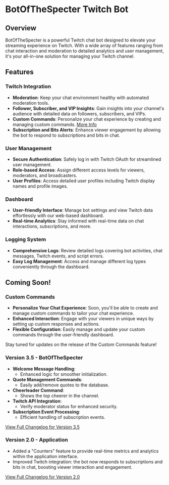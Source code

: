 # BotOfTheSpecter Twitch Bot

## Overview
BotOfTheSpecter is a powerful Twitch chat bot designed to elevate your streaming experience on Twitch. With a wide array of features ranging from chat interaction and moderation to detailed analytics and user management, it's your all-in-one solution for managing your Twitch channel.

## Features

### Twitch Integration
- **Moderation**: Keep your chat environment healthy with automated moderation tools.
- **Follower, Subscriber, and VIP Insights**: Gain insights into your channel's audience with detailed data on followers, subscribers, and VIPs.
- **Custom Commands**: Personalize your chat experience by creating and managing custom commands. [More Info](#coming-soon)
- **Subscription and Bits Alerts**: Enhance viewer engagement by allowing the bot to respond to subscriptions and bits in chat.

### User Management
- **Secure Authentication**: Safely log in with Twitch OAuth for streamlined user management.
- **Role-based Access**: Assign different access levels for viewers, moderators, and broadcasters.
- **User Profiles**: Access detailed user profiles including Twitch display names and profile images.

### Dashboard
- **User-friendly Interface**: Manage bot settings and view Twitch data effortlessly with our web-based dashboard.
- **Real-time Analytics**: Stay informed with real-time data on chat interactions, subscriptions, and more.

### Logging System
- **Comprehensive Logs**: Review detailed logs covering bot activities, chat messages, Twitch events, and script errors.
- **Easy Log Management**: Access and manage different log types conveniently through the dashboard.

## Coming Soon!

### Custom Commands
- **Personalize Your Chat Experience**: Soon, you'll be able to create and manage custom commands to tailor your chat experience.
- **Enhanced Interaction**: Engage with your viewers in unique ways by setting up custom responses and actions.
- **Flexible Configuration**: Easily manage and update your custom commands through the user-friendly dashboard.

Stay tuned for updates on the release of the Custom Commands feature!

### Version 3.5 - BotOfTheSpecter

- **Welcome Message Handling**:
  - Enhanced logic for smoother initialization.
- **Quote Management Commands**:
  - Easily add/remove quotes to the database.
- **Cheerleader Command**:
  - Shows the top cheerer in the channel.
- **Twitch API Integration**:
  - Verify moderator status for enhanced security.
- **Subscription Event Processing**:
  - Efficient handling of subscription events.

[View Full Changelog for Version 3.5](/bot/changelog/3.5.md)

### Version 2.0 - Application
- Added a "Counters" feature to provide real-time metrics and analytics within the application interface.
- Improved Twitch integration: the bot now responds to subscriptions and bits in chat, boosting viewer interaction and engagement.

[View Full Changelog for Version 2.0](/api/app/changelog.2.0.md)
